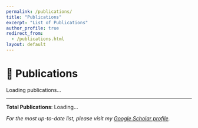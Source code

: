 ```yaml
---
permalink: /publications/
title: "Publications"
excerpt: "List of Publications"
author_profile: true
redirect_from: 
  - /publications.html
layout: default
---
```


<style>
.paper-item {
  border: 1px solid #e0e0e0;
  border-radius: 8px;
  padding: 20px;
  margin-bottom: 30px;
  background: #fafafa;
}

.paper-title {
  font-size: 1.2em;
  font-weight: bold;
  color: #2c5aa0;
  margin-bottom: 10px;
}

.paper-authors {
  font-style: italic;
  margin-bottom: 8px;
}

.paper-venue {
  font-weight: bold;
  color: #666;
  margin-bottom: 10px;
}

.paper-links {
  margin: 15px 0;
}

.paper-links a {
  display: inline-block;
  margin-right: 15px;
  padding: 5px 12px;
  background: #2c5aa0;
  color: white;
  text-decoration: none;
  border-radius: 4px;
  font-size: 0.9em;
}

.paper-links a:hover {
  background: #1e3d6f;
  color: white;
}

.bibtex-container {
  margin-top: 15px;
}

.bibtex-toggle {
  background: #666;
  color: white;
  border: none;
  padding: 5px 12px;
  border-radius: 4px;
  cursor: pointer;
  font-size: 0.9em;
}

.bibtex-content {
  display: none;
  background: #f5f5f5;
  border: 1px solid #ddd;
  padding: 15px;
  margin-top: 10px;
  border-radius: 4px;
  font-family: 'Courier New', monospace;
  font-size: 0.85em;
  white-space: pre-wrap;
  overflow-x: auto;
}
</style>

<script>
function toggleBibtex(id) {
  var content = document.getElementById('bibtex-' + id);
  var button = document.getElementById('btn-' + id);
  if (content.style.display === 'none' || content.style.display === '') {
    content.style.display = 'block';
    button.textContent = 'Hide BibTeX';
  } else {
    content.style.display = 'none';
    button.textContent = 'Show BibTeX';
  }
}

function copyBibtex(id) {
  var content = document.getElementById('bibtex-' + id);
  navigator.clipboard.writeText(content.textContent).then(function() {
    alert('BibTeX copied to clipboard!');
  });
}

// Parse BibTeX content
function parseBibtex(bibtexText) {
  const entries = [];
  const regex = /@(\w+)\s*\{\s*([^,]+),\s*([\s\S]*?)\n\}/g;
  let match;
  
  while ((match = regex.exec(bibtexText)) !== null) {
    const [, type, key, fieldsStr] = match;
    const fields = {};
    
    // Parse fields
    const fieldRegex = /(\w+)\s*=\s*\{([^{}]*(?:\{[^{}]*\}[^{}]*)*)\}|(\w+)\s*=\s*"([^"]*)"/g;
    let fieldMatch;
    
    while ((fieldMatch = fieldRegex.exec(fieldsStr)) !== null) {
      const fieldName = fieldMatch[1] || fieldMatch[3];
      const fieldValue = fieldMatch[2] || fieldMatch[4];
      if (fieldName && fieldValue) {
        fields[fieldName.toLowerCase()] = fieldValue.trim();
      }
    }
    
    entries.push({
      type: type.toLowerCase(),
      key: key.trim(),
      fields: fields,
      raw: match[0]
    });
  }
  
  return entries;
}

// Render publications
function renderPublications() {
  fetch('/pub.bib')
    .then(response => response.text())
    .then(bibtexText => {
      const entries = parseBibtex(bibtexText);
      
      // Sort by year (newest first)
      entries.sort((a, b) => {
        const yearA = parseInt(a.fields.year) || 0;
        const yearB = parseInt(b.fields.year) || 0;
        return yearB - yearA;
      });
      
      const container = document.getElementById('publications-container');
      container.innerHTML = '';
      
      entries.forEach((entry, index) => {
        const paperDiv = document.createElement('div');
        paperDiv.className = 'paper-item';
        
        const title = entry.fields.title || 'Untitled';
        const authors = entry.fields.author || 'Unknown authors';
        const year = entry.fields.year || 'Unknown year';
        
        let venue = '';
        if (entry.fields.journal) {
          venue = entry.fields.journal;
        } else if (entry.fields.booktitle) {
          venue = entry.fields.booktitle;
        } else if (entry.fields.publisher) {
          venue = entry.fields.publisher;
        }
        
        paperDiv.innerHTML = `
          <div class="paper-title">${title}</div>
          <div class="paper-authors">${authors}</div>
          <div class="paper-venue">${venue}, ${year}</div>
          
          <div class="paper-links">
            ${entry.fields.url ? `<a href="${entry.fields.url}" target="_blank">📄 Paper</a>` : ''}
            ${entry.fields.doi ? `<a href="https://doi.org/${entry.fields.doi}" target="_blank">🔗 DOI</a>` : ''}
          </div>
          
          <div class="bibtex-container">
            <button class="bibtex-toggle" id="btn-${index}" onclick="toggleBibtex(${index})">Show BibTeX</button>
            <button class="bibtex-toggle" onclick="copyBibtex(${index})" style="margin-left: 5px;">Copy BibTeX</button>
            <div class="bibtex-content" id="bibtex-${index}">${entry.raw}</div>
          </div>
        `;
        
        container.appendChild(paperDiv);
      });
      
      // Update total count
      document.getElementById('total-count').textContent = entries.length;
    })
    .catch(error => {
      console.error('Error loading BibTeX file:', error);
      document.getElementById('publications-container').innerHTML = 
        '<p>Error loading publications. Please check if pub.bib file is accessible.</p>';
    });
}

// Load publications when page loads
document.addEventListener('DOMContentLoaded', renderPublications);
</script>

# 📝 Publications

<div id="publications-container">
  <p>Loading publications...</p>
</div>

---

**Total Publications**: <span id="total-count">Loading...</span>

*For the most up-to-date list, please visit my [Google Scholar profile](https://scholar.google.com/citations?hl=zh-CN&user=AUpqepUAAAAJ&view_op=list_works&sortby=pubdate).*
